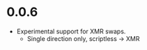 
0.0.6
==============
- Experimental support for XMR swaps.
  - Single direction only, scriptless -> XMR
